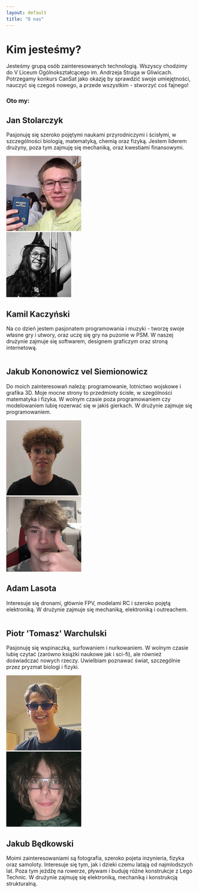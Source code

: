 ```yaml
---
layout: default
title: "O nas"
---
```


# Kim jesteśmy?

Jesteśmy grupą osób zainteresowanych technologią. Wszyscy chodzimy do V Liceum Ogólnokształcącego im. Andrzeja Struga w Gliwicach. Potrzegamy konkurs CanSat jako okazję by sprawdzić swoje umiejętności, nauczyć się czegoś nowego, a przede wszystkim - stworzyć coś fajnego! 


### Oto my:

<div class="card-container">
    <div class="card card-person">
        <div>
            <h2>Jan Stolarczyk</h2>
            <p>
                Pasjonuję się szeroko pojętymi naukami przyrodniczymi i ścisłymi, w szczególności biologią, matematyką, chemią oraz fizyką. Jestem liderem drużyny, poza tym zajmuję się mechaniką, oraz kwestiami finansowymi.
            </p>
        </div>
        <img class="avatar" src="assets/avatars/jan.png">
    </div>
    <div class="card card-person">
        <img class="avatar" src="assets/avatars/kamil.png">
        <div class="column">
            <h2>Kamil Kaczyński</h2>
            <p>
                Na co dzień jestem pasjonatem programowania i muzyki - tworzę swoje własne gry i utwory, oraz uczę się gry na puzonie w PSM. W naszej drużynie zajmuje się softwarem, designem graficzym oraz stroną internetową.
            </p>
        </div>
    </div>
    <div class="card card-person">
        <div>
        <h2>Jakub Kononowicz vel Siemionowicz</h2>
        <p>
            Do moich zainteresowań należą: programowanie, lotnictwo wojskowe i grafika 3D. Moje mocne strony to przedmioty ścisłe, w szególności matematyka i fizyka. W wolnym czasie poza programowaniem czy modelowaniem lubię rozerwać się w jakiś gierkach. W drużynie zajmuje się programowaniem.
        </p>
        </div>
        <img class="avatar" src="assets/avatars/kubakvs.png">
    </div>
    <div class="card card-person">
        <img class="avatar" src="assets/avatars/adam.png">
        <div class="column">
            <h2>Adam Lasota</h2>
            <p>
                Interesuje się dronami, głównie FPV, modelami RC i szeroko pojętą elektroniką. W drużynie zajmuje się mechaniką, elektroniką i outreachem.
            </p>
        </div>
    </div>
    <div class="card card-person">
        <div>
        <h2>Piotr 'Tomasz' Warchulski</h2>
        <p>
            Pasjonuję się wspinaczką, surfowaniem i nurkowaniem. W wolnym czasie lubię czytać (zarówno książki naukowe jak i sci-fi), ale również doświadczać nowych rzeczy. Uwielbiam poznawać świat, szczególnie przez pryzmat biologi i fizyki.
        </p>
        </div>
        <img class="avatar" src="assets/avatars/piotr.png">
    </div>
    <div class="card card-person">
        <img class="avatar" src="assets/avatars/kubab.png">
        <div class="column">
            <h2>Jakub Będkowski</h2>
            <p>
                Moimi zainteresowaniami są fotografia, szeroko pojeta inzynieria, fizyka oraz samoloty. Interesuje się tym, jak i dzieki czemu latają od najmlodszych lat. Poza tym jeżdżę na rowerze, pływam i buduję różne konstrukcje z Lego Technic. W drużynie zajmuję się elektroniką, mechaniką i konstrukcją strukturalną. 
            </p>
        </div>
    </div>
</div>
